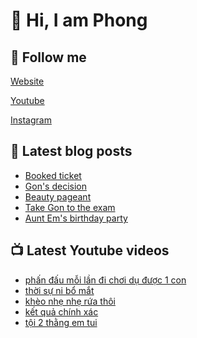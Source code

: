 # 👋 Hi, I am Phong

## 🔗 Follow me

[Website](https://phongever.xyz "Website")

[Youtube](https://www.youtube.com/@phongever "Youtube")

[Instagram](https://www.instagram.com/phongever "Instagram")

## 📝 Latest blog posts

<!-- BLOG-POST-LIST:START -->
- [Booked ticket](https://phongever.xyz/blog/booked-ticket/)
- [Gon&#39;s decision](https://phongever.xyz/blog/gons-decision/)
- [Beauty pageant](https://phongever.xyz/blog/beauty-pageant/)
- [Take Gon to the exam](https://phongever.xyz/blog/take-gon-to-the-exam/)
- [Aunt Em&#39;s birthday party](https://phongever.xyz/blog/aunt-ems-birthday-party/)
<!-- BLOG-POST-LIST:END -->

## 📺 Latest Youtube videos

<!-- YOUTUBE-VIDEO-LIST:START -->
- [phấn đấu mỗi lần đi chơi dụ được 1 con](https://www.youtube.com/shorts/w7qzjAl8BLo)
- [thời sự ni bổ mắt](https://www.youtube.com/shorts/BgslrG1tj1g)
- [khèo nhẹ nhẹ rứa thôi](https://www.youtube.com/shorts/ipP88liWvyY)
- [kết quả chính xác](https://www.youtube.com/shorts/vr6ditBvt5c)
- [tội 2 thằng em tui](https://www.youtube.com/shorts/gcP6Zxv0Mzk)
<!-- YOUTUBE-VIDEO-LIST:END -->
